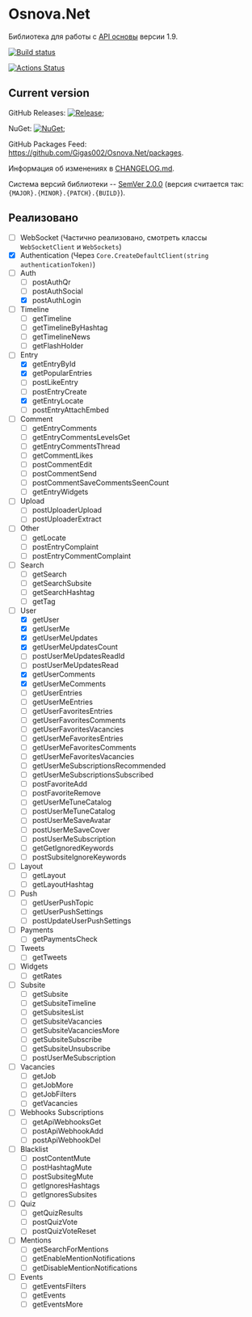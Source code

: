 # Osnova.Net

Библиотека для работы с [API основы](https://cmtt-ru.github.io/osnova-api/redoc.html) версии 1.9.

[![Build status](https://ci.appveyor.com/api/projects/status/feuu4sm52kko3krd?svg=true)](https://ci.appveyor.com/project/Gigas002/osnova-net)

[![Actions Status](https://github.com/Gigas002/Osnova.Net/workflows/.NET%20Core%20CI/badge.svg)](https://github.com/Gigas002/Osnova.Net/actions)

## Current version

GitHub Releases: [![Release](https://img.shields.io/github/release/Gigas002/Osnova.Net.svg)](https://github.com/Gigas002/Osnova.Net/releases/latest);

NuGet: [![NuGet](https://img.shields.io/nuget/v/Osnova.Net.svg)](https://www.nuget.org/packages/Osnova.Net/);

GitHub Packages Feed: <https://github.com/Gigas002/Osnova.Net/packages>.

Информация об изменениях в [CHANGELOG.md](CHANGELOG.md).

Система версий библиотеки -- [SemVer 2.0.0](https://semver.org/) (версия считается так: `{MAJOR}.{MINOR}.{PATCH}.{BUILD}`).

## Реализовано

- [ ] WebSocket (Частично реализовано, смотреть классы `WebSocketClient` и `WebSockets`)
- [x] Authentication (Через `Core.CreateDefaultClient(string authenticationToken)`)
- [ ] Auth
    - [ ] postAuthQr
    - [ ] postAuthSocial
    - [x] postAuthLogin
- [ ] Timeline
    - [ ] getTimeline
    - [ ] getTimelineByHashtag
    - [ ] getTimelineNews
    - [ ] getFlashHolder
- [ ] Entry
    - [x] getEntryById
    - [x] getPopularEntries
    - [ ] postLikeEntry
    - [ ] postEntryCreate
    - [x] getEntryLocate
    - [ ] postEntryAttachEmbed
- [ ] Comment
    - [ ] getEntryComments
    - [ ] getEntryCommentsLevelsGet
    - [ ] getEntryCommentsThread
    - [ ] getCommentLikes
    - [ ] postCommentEdit
    - [ ] postCommentSend
    - [ ] postCommentSaveCommentsSeenCount
    - [ ] getEntryWidgets
- [ ] Upload
    - [ ] postUploaderUpload
    - [ ] postUploaderExtract
- [ ] Other
    - [ ] getLocate
    - [ ] postEntryComplaint
    - [ ] postEntryCommentComplaint
- [ ] Search
    - [ ] getSearch
    - [ ] getSearchSubsite
    - [ ] getSearchHashtag
    - [ ] getTag
- [ ] User
    - [x] getUser
    - [x] getUserMe
    - [x] getUserMeUpdates
    - [x] getUserMeUpdatesCount
    - [ ] postUserMeUpdatesReadId
    - [ ] postUserMeUpdatesRead
    - [x] getUserComments
    - [x] getUserMeComments
    - [ ] getUserEntries
    - [ ] getUserMeEntries
    - [ ] getUserFavoritesEntries
    - [ ] getUserFavoritesComments
    - [ ] getUserFavoritesVacancies
    - [ ] getUserMeFavoritesEntries
    - [ ] getUserMeFavoritesComments
    - [ ] getUserMeFavoritesVacancies
    - [ ] getUserMeSubscriptionsRecommended
    - [ ] getUserMeSubscriptionsSubscribed
    - [ ] postFavoriteAdd
    - [ ] postFavoriteRemove
    - [ ] getUserMeTuneCatalog
    - [ ] postUserMeTuneCatalog
    - [ ] postUserMeSaveAvatar
    - [ ] postUserMeSaveCover
    - [ ] postUserMeSubscription
    - [ ] getGetIgnoredKeywords
    - [ ] postSubsiteIgnoreKeywords
- [ ] Layout
    - [ ] getLayout
    - [ ] getLayoutHashtag
- [ ] Push
    - [ ] getUserPushTopic
    - [ ] getUserPushSettings
    - [ ] postUpdateUserPushSettings
- [ ] Payments
    - [ ] getPaymentsCheck
- [ ] Tweets
    - [ ] getTweets
- [ ] Widgets
    - [ ] getRates
- [ ] Subsite
    - [ ] getSubsite
    - [ ] getSubsiteTimeline
    - [ ] getSubsitesList
    - [ ] getSubsiteVacancies
    - [ ] getSubsiteVacanciesMore
    - [ ] getSubsiteSubscribe
    - [ ] getSubsiteUnsubscribe
    - [ ] postUserMeSubscription
- [ ] Vacancies
    - [ ] getJob
    - [ ] getJobMore
    - [ ] getJobFilters
    - [ ] getVacancies
- [ ] Webhooks Subscriptions
    - [ ] getApiWebhooksGet
    - [ ] postApiWebhookAdd
    - [ ] postApiWebhookDel
- [ ] Blacklist
    - [ ] postContentMute
    - [ ] postHashtagMute
    - [ ] postSubsitegMute
    - [ ] getIgnoresHashtags
    - [ ] getIgnoresSubsites
- [ ] Quiz
    - [ ] getQuizResults
    - [ ] postQuizVote
    - [ ] postQuizVoteReset
- [ ] Mentions
    - [ ] getSearchForMentions
    - [ ] getEnableMentionNotifications
    - [ ] getDisableMentionNotifications
- [ ] Events
    - [ ] getEventsFilters
    - [ ] getEvents
    - [ ] getEventsMore
